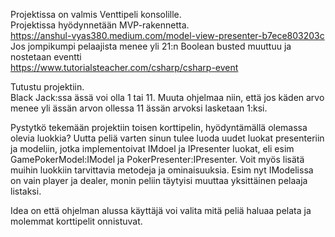 Projektissa on valmis Venttipeli konsolille.   
Projektissa hyödynnetään MVP-rakennetta.  
https://anshul-vyas380.medium.com/model-view-presenter-b7ece803203c  
Jos jompikumpi pelaajista menee yli 21:n Boolean busted muuttuu ja nostetaan eventti  
https://www.tutorialsteacher.com/csharp/csharp-event  
  
Tutustu projektiin.   
Black Jack:ssa ässä voi olla 1 tai 11. Muuta ohjelmaa niin, että jos käden arvo menee yli ässän arvon ollessa 11 ässän arvoksi lasketaan 1:ksi.
  
Pystytkö tekemään projektiin toisen korttipelin, hyödyntämällä olemassa olevia luokkia? Uutta peliä varten sinun tulee luoda uudet luokat presenteriin ja modeliin, jotka implementoivat IMdoel ja IPresenter luokat, eli esim GamePokerModel:IModel ja PokerPresenter:IPresenter. Voit myös lisätä muihin luokkiin tarvittavia metodeja ja ominaisuuksia. Esim nyt IModelissa on vain player ja dealer, monin peliin täytyisi muuttaa yksittäinen pelaaja listaksi.

Idea on että ohjelman alussa käyttäjä voi valita mitä peliä haluaa pelata ja molemmat korttipelit onnistuvat.
